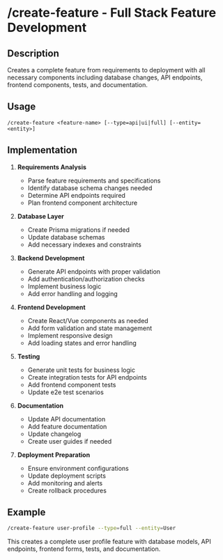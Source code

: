 # /create-feature - Full Stack Feature Development

## Description
Creates a complete feature from requirements to deployment with all necessary components including database changes, API endpoints, frontend components, tests, and documentation.

## Usage
```
/create-feature <feature-name> [--type=api|ui|full] [--entity=<entity>]
```

## Implementation
1. **Requirements Analysis**
   - Parse feature requirements and specifications
   - Identify database schema changes needed
   - Determine API endpoints required
   - Plan frontend component architecture

2. **Database Layer**
   - Create Prisma migrations if needed
   - Update database schemas
   - Add necessary indexes and constraints

3. **Backend Development**
   - Generate API endpoints with proper validation
   - Add authentication/authorization checks
   - Implement business logic
   - Add error handling and logging

4. **Frontend Development**
   - Create React/Vue components as needed
   - Add form validation and state management
   - Implement responsive design
   - Add loading states and error handling

5. **Testing**
   - Generate unit tests for business logic
   - Create integration tests for API endpoints
   - Add frontend component tests
   - Update e2e test scenarios

6. **Documentation**
   - Update API documentation
   - Add feature documentation
   - Update changelog
   - Create user guides if needed

7. **Deployment Preparation**
   - Ensure environment configurations
   - Update deployment scripts
   - Add monitoring and alerts
   - Create rollback procedures

## Example
```bash
/create-feature user-profile --type=full --entity=User
```

This creates a complete user profile feature with database models, API endpoints, frontend forms, tests, and documentation.